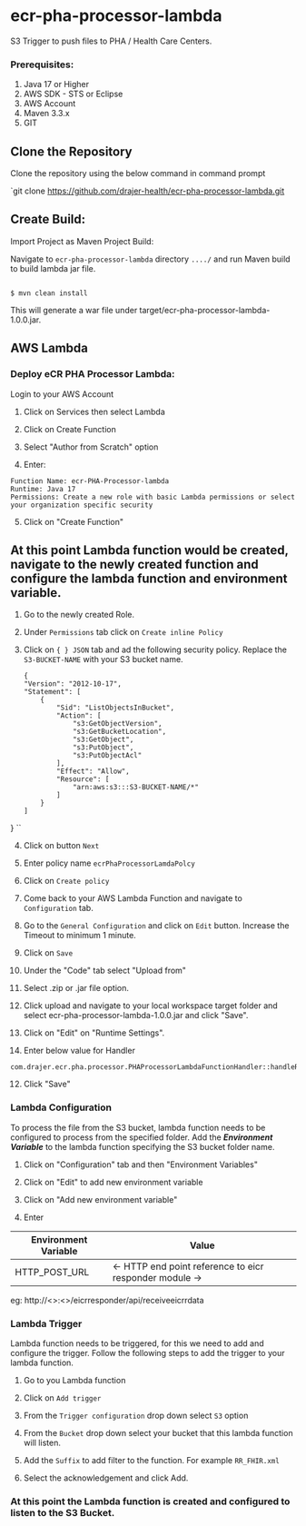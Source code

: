 # ecr-pha-processor-lambda

S3 Trigger to push files to PHA / Health Care Centers. 

### Prerequisites:

1.  Java 17 or Higher
2.  AWS SDK - STS or Eclipse
3.  AWS Account
4.  Maven 3.3.x
5.  GIT

## Clone the Repository

Clone the repository using the below command in command prompt

`git clone https://github.com/drajer-health/ecr-pha-processor-lambda.git

## Create Build:

Import Project as Maven Project Build:

Navigate to `ecr-pha-processor-lambda` directory  `..../` and run Maven build to build lambda jar file.

```

$ mvn clean install
```

This will generate a war file under target/ecr-pha-processor-lambda-1.0.0.jar.

## AWS Lambda

### Deploy eCR PHA Processor Lambda:

Login to your AWS Account

1.  Click on Services then select Lambda
    
2.  Click on Create Function
    
3.  Select "Author from Scratch" option
    
4.  Enter:
    

```
Function Name: ecr-PHA-Processor-lambda
Runtime: Java 17
Permissions: Create a new role with basic Lambda permissions or select your organization specific security
```
5. Click on "Create Function"


## At this point Lambda function would be created, navigate to the newly created function and configure the lambda function and environment variable.

1. Go to the newly created Role.

2. Under `Permissions` tab click on `Create inline Policy`

3. Click on `{ } JSON` tab and ad the following security policy. Replace the `S3-BUCKET-NAME` with your S3 bucket name.
	```
	{
    "Version": "2012-10-17",
    "Statement": [
        {
            "Sid": "ListObjectsInBucket",
            "Action": [
                "s3:GetObjectVersion",
                "s3:GetBucketLocation",
                "s3:GetObject",
                "s3:PutObject",
                "s3:PutObjectAcl"
            ],
            "Effect": "Allow",
            "Resource": [
                "arn:aws:s3:::S3-BUCKET-NAME/*"
            ]
        }
    ]
}
	``

4. Click on button `Next` 

5. Enter policy name `ecrPhaProcessorLamdaPolcy`

6. Click on `Create policy`

7. Come back to your AWS Lambda Function and navigate to `Configuration` tab.

8. Go to the `General Configuration` and click on `Edit` button. Increase the Timeout to minimum 1 minute. 

9. Click on `Save`

10.  Under the "Code" tab select "Upload from"

8. Select .zip or .jar file option.

9. Click upload and navigate to your local workspace target folder and select ecr-pha-processor-lambda-1.0.0.jar and click "Save".

10. Click on "Edit" on "Runtime Settings".

11. Enter below value for Handler
    

```
com.drajer.ecr.pha.processor.PHAProcessorLambdaFunctionHandler::handleRequest

```
12.  Click "Save"
 
### Lambda Configuration
To process the file from the S3 bucket, lambda function needs to be configured to process from the specified folder. Add the ***Environment Variable*** to the lambda function specifying the S3 bucket folder name.

1.  Click on "Configuration" tab and then "Environment Variables"
    
2.  Click on "Edit" to add new environment variable
    
3.  Click on "Add new environment variable"
    
4.  Enter
    

|Environment Variable| Value |
|--|--|
|HTTP_POST_URL	  | <- HTTP end point reference to eicr responder module ->  |

eg: http://<<EICR RESPONDER SERVER>>:<<PORT>>/eicrresponder/api/receiveeicrrdata

### Lambda Trigger
Lambda function needs to be triggered, for this we need to add and configure the trigger. Follow the following steps to add the trigger to your lambda function.
1. Go to you Lambda function

2. Click on `Add trigger`

3. From the `Trigger configuration` drop down select
	`S3` option

4. From the `Bucket` drop down select your bucket that this lambda function will listen.

5. Add the `Suffix` to add filter to the function. For example `RR_FHIR.xml`

6. Select the acknowledgement and click Add.


### At this point the Lambda function is created and configured to listen to the S3 Bucket.
